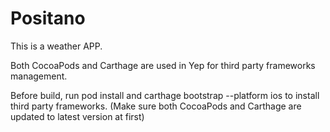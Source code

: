 # Positano
This is a weather APP.

Both CocoaPods and Carthage are used in Yep for third party frameworks management.

Before build, run pod install and carthage bootstrap --platform ios to install third party frameworks. (Make sure both CocoaPods and Carthage are updated to latest version at first)
